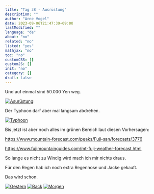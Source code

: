 ```yaml
---
title: "Tag 38 - Ausrüstung"
description: ""
author: "Arne Vogel"
date: 2023-09-06T21:47:30+09:00
lastModified: ""
language: "de"
about: "no"
related: "no"
listed: "yes"
mathjax: "no"
toc: "no"
customCSS: []
customJS: []
init: "no"
category: []
draft: false
---
```



Und auf einmal sind 50.000 Yen weg.

[![Asurüstung](ausrüstung-small.jpg)](ausrüstung.jpg)

Der Typhoon darf aber mal langsam abdrehen.

[![Typhoon](typhoon-small.jpg)](typhoon.jpg)

Bis jetzt ist aber noch alles im grünen Bereich laut diesen Vorhersagen:

https://www.mountain-forecast.com/peaks/Fuji-san/forecasts/3776

https://www.fujimountainguides.com/mt-fuji-weather-forecast.html

So lange es nicht zu Windig wird mach ich mir nichts draus.

Für den Regen hab ich noch extra Regenhose und Jacke gekauft.

Das wird schon.


[![Gestern](../left.png)](../tag-37) [![Back](../back.png)](..) [![Morgen](../right.png)](../tag-39)
